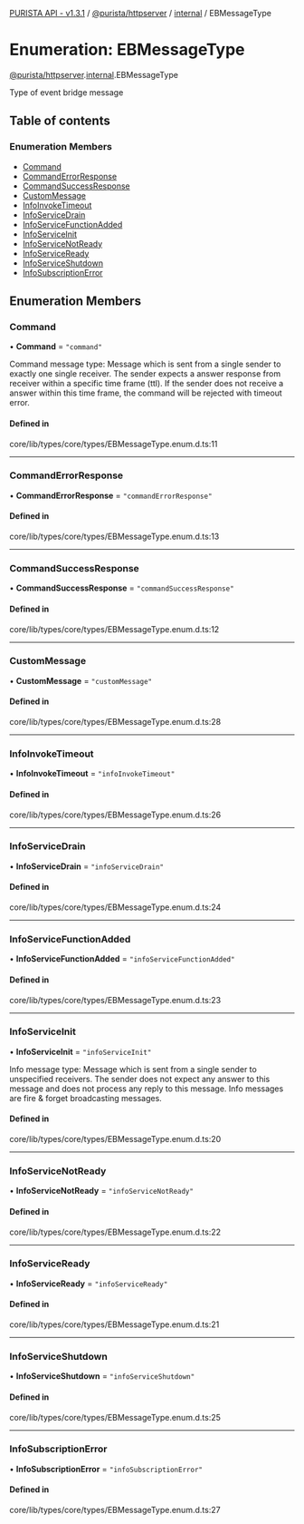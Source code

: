 [PURISTA API - v1.3.1](../README.md) / [@purista/httpserver](../modules/purista_httpserver.md) / [internal](../modules/purista_httpserver.internal.md) / EBMessageType

# Enumeration: EBMessageType

[@purista/httpserver](../modules/purista_httpserver.md).[internal](../modules/purista_httpserver.internal.md).EBMessageType

Type of event bridge message

## Table of contents

### Enumeration Members

- [Command](purista_httpserver.internal.EBMessageType.md#command)
- [CommandErrorResponse](purista_httpserver.internal.EBMessageType.md#commanderrorresponse)
- [CommandSuccessResponse](purista_httpserver.internal.EBMessageType.md#commandsuccessresponse)
- [CustomMessage](purista_httpserver.internal.EBMessageType.md#custommessage)
- [InfoInvokeTimeout](purista_httpserver.internal.EBMessageType.md#infoinvoketimeout)
- [InfoServiceDrain](purista_httpserver.internal.EBMessageType.md#infoservicedrain)
- [InfoServiceFunctionAdded](purista_httpserver.internal.EBMessageType.md#infoservicefunctionadded)
- [InfoServiceInit](purista_httpserver.internal.EBMessageType.md#infoserviceinit)
- [InfoServiceNotReady](purista_httpserver.internal.EBMessageType.md#infoservicenotready)
- [InfoServiceReady](purista_httpserver.internal.EBMessageType.md#infoserviceready)
- [InfoServiceShutdown](purista_httpserver.internal.EBMessageType.md#infoserviceshutdown)
- [InfoSubscriptionError](purista_httpserver.internal.EBMessageType.md#infosubscriptionerror)

## Enumeration Members

### Command

• **Command** = ``"command"``

Command message type:
Message which is sent from a single sender to exactly one single receiver.
The sender expects a answer response from receiver within a specific time frame (ttl).
If the sender does not receive a answer within this time frame, the command will be rejected with timeout error.

#### Defined in

core/lib/types/core/types/EBMessageType.enum.d.ts:11

___

### CommandErrorResponse

• **CommandErrorResponse** = ``"commandErrorResponse"``

#### Defined in

core/lib/types/core/types/EBMessageType.enum.d.ts:13

___

### CommandSuccessResponse

• **CommandSuccessResponse** = ``"commandSuccessResponse"``

#### Defined in

core/lib/types/core/types/EBMessageType.enum.d.ts:12

___

### CustomMessage

• **CustomMessage** = ``"customMessage"``

#### Defined in

core/lib/types/core/types/EBMessageType.enum.d.ts:28

___

### InfoInvokeTimeout

• **InfoInvokeTimeout** = ``"infoInvokeTimeout"``

#### Defined in

core/lib/types/core/types/EBMessageType.enum.d.ts:26

___

### InfoServiceDrain

• **InfoServiceDrain** = ``"infoServiceDrain"``

#### Defined in

core/lib/types/core/types/EBMessageType.enum.d.ts:24

___

### InfoServiceFunctionAdded

• **InfoServiceFunctionAdded** = ``"infoServiceFunctionAdded"``

#### Defined in

core/lib/types/core/types/EBMessageType.enum.d.ts:23

___

### InfoServiceInit

• **InfoServiceInit** = ``"infoServiceInit"``

Info message type:
Message which is sent from a single sender to unspecified receivers.
The sender does not expect any answer to this message and does not process any reply to this message.
Info messages are fire & forget broadcasting messages.

#### Defined in

core/lib/types/core/types/EBMessageType.enum.d.ts:20

___

### InfoServiceNotReady

• **InfoServiceNotReady** = ``"infoServiceNotReady"``

#### Defined in

core/lib/types/core/types/EBMessageType.enum.d.ts:22

___

### InfoServiceReady

• **InfoServiceReady** = ``"infoServiceReady"``

#### Defined in

core/lib/types/core/types/EBMessageType.enum.d.ts:21

___

### InfoServiceShutdown

• **InfoServiceShutdown** = ``"infoServiceShutdown"``

#### Defined in

core/lib/types/core/types/EBMessageType.enum.d.ts:25

___

### InfoSubscriptionError

• **InfoSubscriptionError** = ``"infoSubscriptionError"``

#### Defined in

core/lib/types/core/types/EBMessageType.enum.d.ts:27

